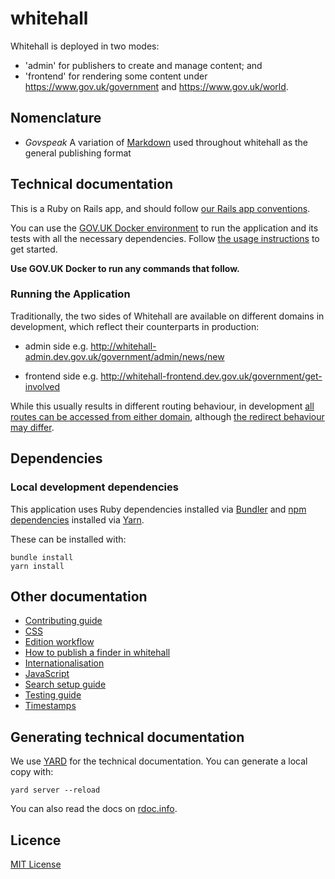 # whitehall

Whitehall is deployed in two modes:

- 'admin' for publishers to create and manage content; and
- 'frontend' for rendering some content under https://www.gov.uk/government and https://www.gov.uk/world.

## Nomenclature

- *Govspeak* A variation of [Markdown](https://daringfireball.net/projects/markdown) used throughout whitehall as the general publishing format

## Technical documentation

This is a Ruby on Rails app, and should follow [our Rails app conventions](https://docs.publishing.service.gov.uk/manual/conventions-for-rails-applications.html).

You can use the [GOV.UK Docker environment](https://github.com/alphagov/govuk-docker) to run the application and its tests with all the necessary dependencies. Follow [the usage instructions](https://github.com/alphagov/govuk-docker#usage) to get started.

**Use GOV.UK Docker to run any commands that follow.**

### Running the Application

Traditionally, the two sides of Whitehall are available on different domains in development, which reflect their counterparts in production:

- admin side e.g. <http://whitehall-admin.dev.gov.uk/government/admin/news/new>

- frontend side e.g. <http://whitehall-frontend.dev.gov.uk/government/get-involved>

While this usually results in different routing behaviour, in development [all routes can be accessed from either domain](https://github.com/alphagov/whitehall/blob/530abc13018145a6efe6ab4a19f6210254e2e304/config/routes.rb#L3-L5), although [the redirect behaviour may differ](https://github.com/alphagov/whitehall/blob/530abc13018145a6efe6ab4a19f6210254e2e304/config/routes.rb#L25-L28).

## Dependencies

### Local development dependencies

This application uses Ruby dependencies installed via [Bundler][] and [npm
dependencies][npm] installed via [Yarn][].

These can be installed with:

```
bundle install
yarn install
```

[Bundler]: https://classic.yarnpkg.com/en/docs/install/
[npm]: https://www.npmjs.com/
[Yarn]: https://classic.yarnpkg.com/en/docs/install/

## Other documentation

- [Contributing guide](CONTRIBUTING.md)
- [CSS](docs/css.md)
- [Edition workflow](docs/edition_workflow.md)
- [How to publish a finder in whitehall](docs/finders.md)
- [Internationalisation](docs/internationalisation_guide.md)
- [JavaScript](docs/javascript.md)
- [Search setup guide](docs/search_setup_guide.md)
- [Testing guide](docs/testing_guide.md)
- [Timestamps](docs/timestamps.md)

## Generating technical documentation

We use [YARD](https://github.com/lsegal/yard) for the technical documentation. You can generate a local copy with:

    yard server --reload

You can also read the docs on [rdoc.info](http://rdoc.info/github/alphagov/whitehall/frames).

## Licence

[MIT License](LICENCE)
